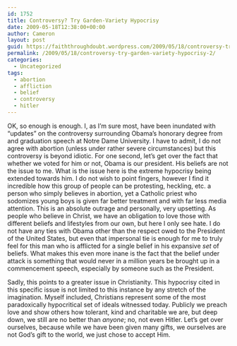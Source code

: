 ```yaml
---
id: 1752
title: Controversy? Try Garden-Variety Hypocrisy
date: 2009-05-18T12:38:00+00:00
author: Cameron
layout: post
guid: https://faiththroughdoubt.wordpress.com/2009/05/18/controversy-try-garden-variety-hypocrisy/
permalink: /2009/05/18/controversy-try-garden-variety-hypocrisy-2/
categories:
  - Uncategorized
tags:
  - abortion
  - affliction
  - belief
  - controversy
  - hitler
---
```

OK, so enough is enough. I, as I’m sure most, have been inundated with “updates” on the controversy surrounding Obama’s honorary degree from and graduation speech at Notre Dame University. I have to admit, I do not agree with abortion (unless under rather severe circumstances) but this controversy is beyond idiotic. For one second, let’s get over the fact that whether we voted for him or not, Obama is our president. His beliefs are not the issue to me. What is the issue here is the extreme hypocrisy being extended towards him. I do not wish to point fingers, however I find it incredible how this group of people can be protesting, heckling, etc. a person who simply believes in abortion, yet a Catholic priest who sodomizes young boys is given far better treatment and with far less media attention. This is an absolute outrage and personally, very upsetting. As people who believe in Christ, we have an obligation to love those with different beliefs and lifestyles from our own, but here I only see hate. I do not have any ties with Obama other than the respect owed to the President of the United States, but even that impersonal tie is enough for me to truly feel for this man who is afflicted for a single belief in his expansive _set_ of beliefs. What makes this even more inane is the fact that the belief under attack is something that would never in a million years be brought up in a commencement speech, especially by someone such as the President.

Sadly, this points to a greater issue in Christianity. This hypocrisy cited in this specific issue is not limited to this instance by any stretch of the imagination. Myself included, Christians represent some of the most paradoxically hypocritical set of ideals witnessed today. Publicly we preach love and show others how tolerant, kind and charitable we are, but deep down, we still are no better than _anyone_; no, not even Hitler. Let’s get over ourselves, because while we have been given many gifts, we ourselves are not God’s gift to the world, we just chose to accept Him.